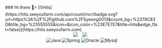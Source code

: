 <div>
### Hi there 👋⚡
  [![Hits](https://hits.seeyoufarm.com/api/count/incr/badge.svg?url=https%3A%2F%2Fgithub.com%2FSyeong0013&count_bg=%2379C83D&title_bg=%23555555&icon=&icon_color=%23E7E7E7&title=hits&edge_flat=false)](https://hits.seeyoufarm.com)

  <div align="center">
    <a href="https://velog.io/@yeong031" target="_blank"><img src="https://img.shields.io/badge/velog-6DB33F?style=flat-square&logo=velog&logoColor=white"/></a>  
    <a href="mailto:siyeong.backend@gmail.com">
      <img src="https://img.shields.io/badge/Gmail-d14836?style=flat-square&logo=Gmail&logoColor=white&link=mailto:siyeong.backend@gmail.com"
          style="height : auto; margin-left : 10px; margin-right : 10px;"/>
    </a>
  </div>

  <div align="center">
    <img alt="Java" src ="https://img.shields.io/badge/Java-4479A1.svg?&style=for-the-badge&logo=Java&logoColor=white"/>
    <img alt="Spring" src ="https://img.shields.io/badge/Spring-6DB33F.svg?&style=for-the-badge&logo=Spring&logoColor=white"/>
    <img alt="Oracle" src ="https://img.shields.io/badge/Oracle-F80000.svg?&style=for-the-badge&logo=Oracle&logoColor=white"/>
    <img alt="Mysql" src ="https://img.shields.io/badge/Mysql-4479A1.svg?&style=for-the-badge&logo=Mysql&logoColor=white"/>
  </div>
</div>
